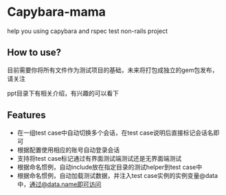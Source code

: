 # Capybara-mama
help you using capybara and rspec test non-rails project

## How to use?
目前需要你将所有文件作为测试项目的基础，未来将打包成独立的gem包发布，请关注

ppt目录下有相关介绍，有兴趣的可以看下

## Features
* 在一组test case中自动切换多个会话，在test case说明后直接标记会话名即可
* 根据配置使用相应的账号自动登录会话
* 支持将test case标记通过有界面测试端测试还是无界面端测试
* 根据命名惯例，自动include放在指定目录的测试helper到test case中
* 根据命名惯例，自动加载测试数据，并注入test case实例的实例变量@data中，通过@data.name即可访问
